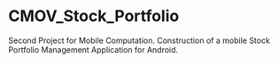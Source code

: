 CMOV_Stock_Portfolio
====================

Second Project for Mobile Computation. Construction of a mobile Stock Portfolio Management Application for Android.
